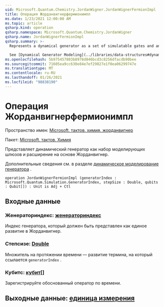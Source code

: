 ```yaml
---
uid: Microsoft.Quantum.Chemistry.JordanWigner.JordanWignerFermionImpl
title: Операция Жорданвигнерфермионимпл
ms.date: 1/23/2021 12:00:00 AM
ms.topic: article
qsharp.kind: operation
qsharp.namespace: Microsoft.Quantum.Chemistry.JordanWigner
qsharp.name: JordanWignerFermionImpl
qsharp.summary: >-
  Represents a dynamical generator as a set of simulatable gates and an expansion in the JordanWigner basis.

  See [Dynamical Generator Modeling](../libraries/data-structures#dynamical-generator-modeling) for more details.
ms.openlocfilehash: 5b975457803b8978d846bcd3c8256dfacdb90bee
ms.sourcegitcommit: 71605ea9cc630e84e7ef29027e1f0ea06299747e
ms.translationtype: MT
ms.contentlocale: ru-RU
ms.lasthandoff: 01/26/2021
ms.locfileid: "98838190"
---
```

# <a name="jordanwignerfermionimpl-operation"></a>Операция Жорданвигнерфермионимпл

Пространство имен: [Microsoft. тактов. химия. жорданвигнер](xref:Microsoft.Quantum.Chemistry.JordanWigner)

Пакет: [Microsoft. тактов. Химия](https://nuget.org/packages/Microsoft.Quantum.Chemistry)


Представляет динамический генератор как набор моделирующих шлюзов и расширение на основе Жорданвигнер.

Дополнительные сведения см. в разделе [динамическое моделирование генератора](../libraries/data-structures#dynamical-generator-modeling) .

```qsharp
operation JordanWignerFermionImpl (generatorIndex : Microsoft.Quantum.Simulation.GeneratorIndex, stepSize : Double, qubits : Qubit[]) : Unit is Adj + Ctl
```


## <a name="input"></a>Входные данные

### <a name="generatorindex--generatorindex"></a>Женераториндекс: [женераториндекс](xref:Microsoft.Quantum.Simulation.GeneratorIndex)

Индекс генератора, который должен быть представлен как единое развитие в Жорданвигнер.


### <a name="stepsize--double"></a>Степсизе: [Double](xref:microsoft.quantum.lang-ref.double)

Множитель на протяжении времени — развитие термина, на который ссылается `generatorIndex` .


### <a name="qubits--qubit"></a>Кубитс: [кубит](xref:microsoft.quantum.lang-ref.qubit)[]

Зарегистрируйте обоснованный оператор по времени.



## <a name="output--unit"></a>Выходные данные: [единица измерения](xref:microsoft.quantum.lang-ref.unit)

